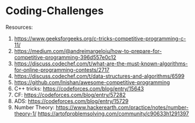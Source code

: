 # Coding-Challenges
Resources: 
1. https://www.geeksforgeeks.org/c-tricks-competitive-programming-c-11/
2. https://medium.com/@andreimargeloiu/how-to-prepare-for-competitive-programming-396d557e0c12
3. https://discuss.codechef.com/t/what-are-the-must-known-algorithms-for-online-programming-contests/2717
4. https://discuss.codechef.com/t/data-structures-and-algorithms/6599
5. https://github.com/lnishan/awesome-competitive-programming
6. C++ tricks: https://codeforces.com/blog/entry/15643
7. CF: https://codeforces.com/blog/entry/57282
8. ADS: https://codeforces.com/blog/entry/15729
9. Number Theory: https://www.hackerearth.com/practice/notes/number-theory-1/
                  https://artofproblemsolving.com/community/c90633h1291397

